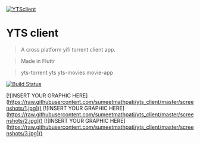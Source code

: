 <a href="https://github.com/sumeetmathpati/yts_client"><img src="https://raw.githubusercontent.com/sumeetmathpati/yts_client/master/assets/icon/icon.png" title="YTSclient" alt="YTSclient"></a>

# YTS client

> A cross platform yifi torrent client app.

> Made in Fluttr

> yts-torrent yts yts-movies movie-app

[![Build Status](http://img.shields.io/travis/badges/badgerbadgerbadger.svg?style=flat-square)](https://travis-ci.org/badges/badgerbadgerbadger)

[![INSERT YOUR GRAPHIC HERE](https://raw.githubusercontent.com/sumeetmathpati/yts_client/master/screenshots/1.jpg]()
[![INSERT YOUR GRAPHIC HERE](https://raw.githubusercontent.com/sumeetmathpati/yts_client/master/screenshots/2.jpg]()
[![INSERT YOUR GRAPHIC HERE](https://raw.githubusercontent.com/sumeetmathpati/yts_client/master/screenshots/3.jpg]()
